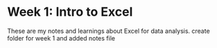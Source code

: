# Week 1: Intro to Excel

These are my notes and learnings about Excel for data analysis.
create folder for week 1 and added notes file

